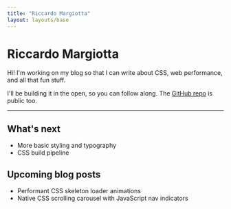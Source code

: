 ```yaml
---
title: "Riccardo Margiotta"
layout: layouts/base
---
```


# Riccardo Margiotta

Hi! I'm working on my blog so that I can write about CSS, web performance, and all that fun stuff.

I'll be building it in the open, so you can follow along. The [GitHub repo](https://github.com/RiccardoMargiotta/Riccardo-Margiotta) is public too.

---

## What's next

- More basic styling and typography
- CSS build pipeline

## Upcoming blog posts

- Performant CSS skeleton loader animations
- Native CSS scrolling carousel with JavaScript nav indicators

